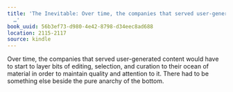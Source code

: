 ```yaml
---
title: 'The Inevitable: Over time, the companies that served user-generated content
  …'
book_uuid: 56b3ef73-d980-4e42-8798-d34eec8ad688
location: 2115-2117
source: kindle
---
```


Over time, the companies that served user-generated content would have to start to layer bits of editing, selection, and curation to their ocean of material in order to maintain quality and attention to it. There had to be something else beside the pure anarchy of the bottom.
